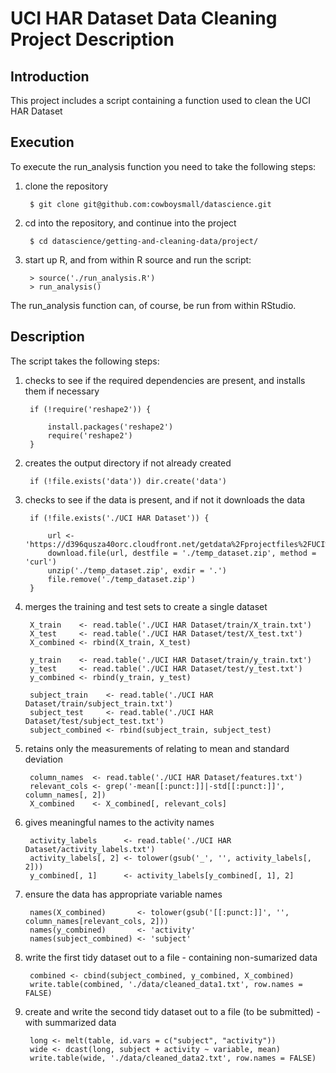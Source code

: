 # UCI HAR Dataset Data Cleaning Project Description



## Introduction

This project includes a script containing a function used to clean the UCI HAR Dataset



## Execution

To execute the run_analysis function you need to take the following steps:

1. clone the repository

        $ git clone git@github.com:cowboysmall/datascience.git

2. cd into the repository, and continue into the project 

        $ cd datascience/getting-and-cleaning-data/project/

3. start up R, and from within R source and run the script:

        > source('./run_analysis.R')
        > run_analysis()

The run_analysis function can, of course, be run from within RStudio. 



## Description

The script takes the following steps:

1. checks to see if the required dependencies are present, and installs them if necessary

        if (!require('reshape2')) {

            install.packages('reshape2')
            require('reshape2')
        }

2. creates the output directory if not already created

        if (!file.exists('data')) dir.create('data') 

3. checks to see if the data is present, and if not it downloads the data

        if (!file.exists('./UCI HAR Dataset')) {

            url <- 'https://d396qusza40orc.cloudfront.net/getdata%2Fprojectfiles%2FUCI%20HAR%20Dataset.zip'
            download.file(url, destfile = './temp_dataset.zip', method = 'curl')
            unzip('./temp_dataset.zip', exdir = '.')
            file.remove('./temp_dataset.zip')
        }

4. merges the training and test sets to create a single dataset

        X_train    <- read.table('./UCI HAR Dataset/train/X_train.txt')
        X_test     <- read.table('./UCI HAR Dataset/test/X_test.txt')
        X_combined <- rbind(X_train, X_test)

        y_train    <- read.table('./UCI HAR Dataset/train/y_train.txt')
        y_test     <- read.table('./UCI HAR Dataset/test/y_test.txt')
        y_combined <- rbind(y_train, y_test)

        subject_train    <- read.table('./UCI HAR Dataset/train/subject_train.txt')
        subject_test     <- read.table('./UCI HAR Dataset/test/subject_test.txt')
        subject_combined <- rbind(subject_train, subject_test)

5. retains only the measurements of relating to mean and standard deviation

        column_names  <- read.table('./UCI HAR Dataset/features.txt')
        relevant_cols <- grep('-mean[[:punct:]]|-std[[:punct:]]', column_names[, 2])
        X_combined    <- X_combined[, relevant_cols]

6. gives meaningful names to the activity names

        activity_labels      <- read.table('./UCI HAR Dataset/activity_labels.txt')
        activity_labels[, 2] <- tolower(gsub('_', '', activity_labels[, 2]))
        y_combined[, 1]      <- activity_labels[y_combined[, 1], 2]

7. ensure the data has appropriate variable names

        names(X_combined)       <- tolower(gsub('[[:punct:]]', '', column_names[relevant_cols, 2]))
        names(y_combined)       <- 'activity'
        names(subject_combined) <- 'subject'

8. write the first tidy dataset out to a file - containing non-sumarized data

        combined <- cbind(subject_combined, y_combined, X_combined)
        write.table(combined, './data/cleaned_data1.txt', row.names = FALSE)

9. create and write the second tidy dataset out to a file (to be submitted) - with summarized data

        long <- melt(table, id.vars = c("subject", "activity"))
        wide <- dcast(long, subject + activity ~ variable, mean)
        write.table(wide, './data/cleaned_data2.txt', row.names = FALSE)


